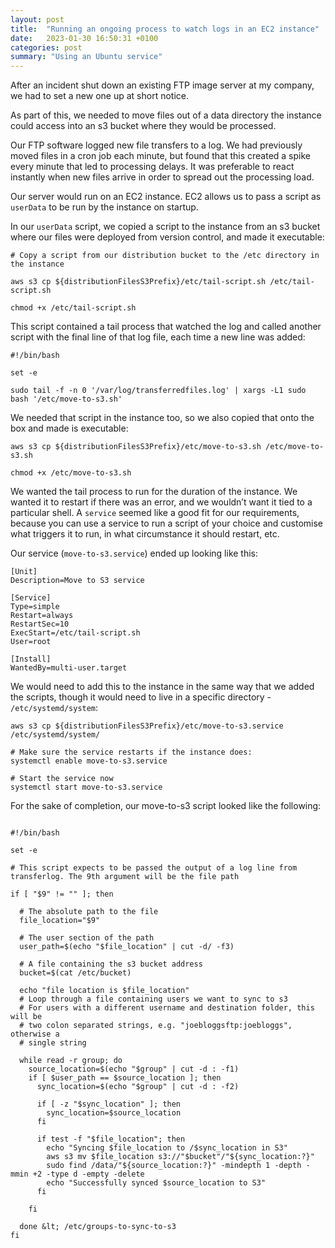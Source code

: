 ```yaml
---
layout: post
title:  "Running an ongoing process to watch logs in an EC2 instance"
date:   2023-01-30 16:50:31 +0100
categories: post
summary: "Using an Ubuntu service"
---
```


After an incident shut down an existing FTP image server at my company, we had to set a new one up at short notice.

As part of this, we needed to move files out of a data directory the instance could access into an s3 bucket where they would be processed.

Our FTP software logged new file transfers to a log. We had previously moved files in a cron job each minute, but found that this created a spike every minute that led to processing delays. It was preferable to react instantly when new files arrive in order to spread out the processing load.

Our server would run on an EC2 instance. EC2 allows us to pass a script as `userData` to be run by the instance on startup.

In our `userData` script, we copied a script to the instance from an s3 bucket where our files were deployed from version control, and made it executable:

```
# Copy a script from our distribution bucket to the /etc directory in the instance

aws s3 cp ${distributionFilesS3Prefix}/etc/tail-script.sh /etc/tail-script.sh

chmod +x /etc/tail-script.sh
```

This script contained a tail process that watched the log and called another script with the final line of that log file, each time a new line was added:

```
#!/bin/bash

set -e

sudo tail -f -n 0 '/var/log/transferredfiles.log' | xargs -L1 sudo bash '/etc/move-to-s3.sh'
```
We needed that script in the instance too, so we also copied that onto the box and made is executable:

```
aws s3 cp ${distributionFilesS3Prefix}/etc/move-to-s3.sh /etc/move-to-s3.sh

chmod +x /etc/move-to-s3.sh
```

We wanted the tail process to run for the duration of the instance. We wanted it to restart if there was an error, and we wouldn’t want it tied to a particular shell. A `service` seemed like a good fit for our requirements, because you can use a service to run a script of your choice and customise what triggers it to run, in what circumstance it should restart, etc.

Our service (`move-to-s3.service`) ended up looking like this:

```
[Unit]
Description=Move to S3 service

[Service]
Type=simple
Restart=always
RestartSec=10
ExecStart=/etc/tail-script.sh
User=root

[Install]
WantedBy=multi-user.target
```

We would need to add this to the instance in the same way that we added the scripts, though it would need to live in a specific directory - `/etc/systemd/system`:

```
aws s3 cp ${distributionFilesS3Prefix}/etc/move-to-s3.service /etc/systemd/system/

# Make sure the service restarts if the instance does:
systemctl enable move-to-s3.service

# Start the service now
systemctl start move-to-s3.service
```

For the sake of completion, our move-to-s3 script looked like the following:

```

#!/bin/bash

set -e

# This script expects to be passed the output of a log line from transferlog. The 9th argument will be the file path

if [ "$9" != "" ]; then

  # The absolute path to the file
  file_location="$9"

  # The user section of the path
  user_path=$(echo "$file_location" | cut -d/ -f3)

  # A file containing the s3 bucket address
  bucket=$(cat /etc/bucket)

  echo "file location is $file_location"
  # Loop through a file containing users we want to sync to s3
  # For users with a different username and destination folder, this will be
  # two colon separated strings, e.g. "joebloggsftp:joebloggs", otherwise a
  # single string

  while read -r group; do
    source_location=$(echo "$group" | cut -d : -f1)
    if [ $user_path == $source_location ]; then
      sync_location=$(echo "$group" | cut -d : -f2)

      if [ -z "$sync_location" ]; then
        sync_location=$source_location
      fi

      if test -f "$file_location"; then
        echo "Syncing $file_location to /$sync_location in S3"
        aws s3 mv $file_location s3://"$bucket"/"${sync_location:?}"
        sudo find /data/"${source_location:?}" -mindepth 1 -depth -mmin +2 -type d -empty -delete
        echo "Successfully synced $source_location to S3"
      fi

    fi

  done &lt; /etc/groups-to-sync-to-s3
fi

```

 

